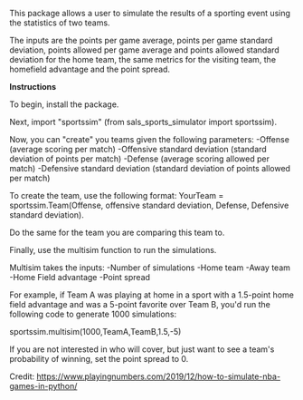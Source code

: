 This package allows a user to simulate the results of a sporting event using the statistics of two teams.

The inputs are the points per game average, points per game standard deviation, points allowed per game average and points allowed standard deviation for the home team, the same metrics for the visiting team, the homefield advantage and the point spread.


**Instructions**

To begin, install the package.

Next, import "sportssim" (from sals_sports_simulator import sportssim).

Now, you can "create" you teams given the following parameters:
-Offense (average scoring per match)
-Offensive standard deviation (standard deviation of points per match)
-Defense (average scoring allowed per match)
-Defensive standard deviation (standard deviation of points allowed per match)

To create the team, use the following format:
YourTeam = sportssim.Team(Offense, offensive standard deviation, Defense, Defensive standard deviation).

Do the same for the team you are comparing this team to.

Finally, use the multisim function to run the simulations.

Multisim takes the inputs:
-Number of simulations
-Home team
-Away team
-Home Field advantage
-Point spread

For example, if Team A was playing at home in a sport with a 1.5-point home field advantage and was a 5-point favorite over Team B, you'd run the following code to generate 1000 simulations:

sportssim.multisim(1000,TeamA,TeamB,1.5,-5)

If you are not interested in who will cover, but just want to see a team's probability of winning, set the point spread to 0. 

Credit: https://www.playingnumbers.com/2019/12/how-to-simulate-nba-games-in-python/

